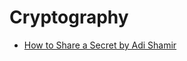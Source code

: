 # Cryptography

* [How to Share a Secret by Adi Shamir](http://dl.acm.org/citation.cfm?doid=359168.359176)

